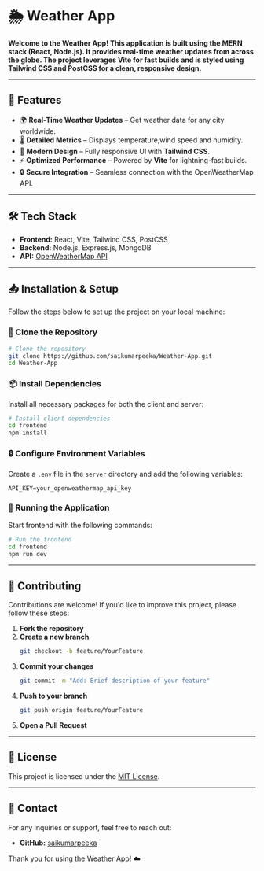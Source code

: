 # 🌦️ Weather App

**Welcome to the **Weather App**! This application is built using the **MERN stack** (React, Node.js). It provides real-time weather updates from across the globe. The project leverages **Vite** for fast builds and is styled using **Tailwind CSS** and **PostCSS** for a clean, responsive design.**

---

## 🚀 Features

- 🌍 **Real-Time Weather Updates** – Get weather data for any city worldwide.
- 🌡️ **Detailed Metrics** – Displays temperature,wind speed and humidity.
- 🎨 **Modern Design** – Fully responsive UI with **Tailwind CSS**.
- ⚡ **Optimized Performance** – Powered by **Vite** for lightning-fast builds.
- 🔒 **Secure Integration** – Seamless connection with the OpenWeatherMap API.

---

## 🛠️ Tech Stack

- **Frontend:** React, Vite, Tailwind CSS, PostCSS
- **Backend:** Node.js, Express.js, MongoDB
- **API:** [OpenWeatherMap API](https://openweathermap.org/api)

---

## 📥 Installation & Setup

Follow the steps below to set up the project on your local machine:

### 🔗 Clone the Repository

```bash
# Clone the repository
git clone https://github.com/saikumarpeeka/Weather-App.git
cd Weather-App
```

### 📦 Install Dependencies

Install all necessary packages for both the client and server:

```bash
# Install client dependencies
cd frontend
npm install
```

### 🔒 Configure Environment Variables

Create a `.env` file in the `server` directory and add the following variables:

```env
API_KEY=your_openweathermap_api_key
```

### 🚀 Running the Application

Start frontend with the following commands:

```bash
# Run the frontend 
cd frontend
npm run dev
```

---

## 🙌 Contributing

Contributions are welcome! If you'd like to improve this project, please follow these steps:

1. **Fork the repository**
2. **Create a new branch**
   ```bash
   git checkout -b feature/YourFeature
   ```
3. **Commit your changes**
   ```bash
   git commit -m "Add: Brief description of your feature"
   ```
4. **Push to your branch**
   ```bash
   git push origin feature/YourFeature
   ```
5. **Open a Pull Request**

---

## 📄 License

This project is licensed under the [MIT License](LICENSE).

---

## 📧 Contact

For any inquiries or support, feel free to reach out:

- **GitHub:** [saikumarpeeka](https://github.com/saikumarpeeka)

Thank you for using the Weather App! ☁️

